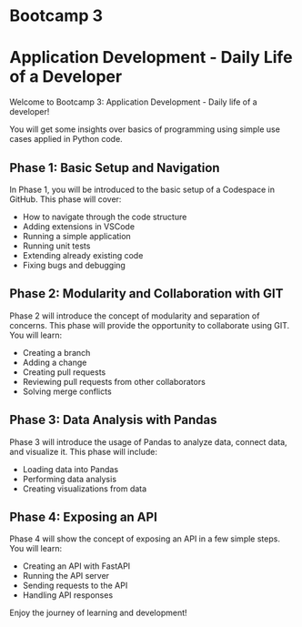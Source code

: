 # Bootcamp 3 
# Application Development - Daily Life of a Developer

Welcome to Bootcamp 3: Application Development - Daily life of a developer!

You will get some insights over basics of programming using simple use cases applied in Python code.

## Phase 1: Basic Setup and Navigation

In Phase 1, you will be introduced to the basic setup of a Codespace in GitHub. This phase will cover:

- How to navigate through the code structure
- Adding extensions in VSCode
- Running a simple application
- Running unit tests
- Extending already existing code
- Fixing bugs and debugging

## Phase 2: Modularity and Collaboration with GIT

Phase 2 will introduce the concept of modularity and separation of concerns. This phase will provide the opportunity to collaborate using GIT. You will learn:

- Creating a branch
- Adding a change
- Creating pull requests
- Reviewing pull requests from other collaborators
- Solving merge conflicts

## Phase 3: Data Analysis with Pandas

Phase 3 will introduce the usage of Pandas to analyze data, connect data, and visualize it. This phase will include:

- Loading data into Pandas
- Performing data analysis
- Creating visualizations from data

## Phase 4: Exposing an API

Phase 4 will show the concept of exposing an API in a few simple steps. You will learn:

- Creating an API with FastAPI
- Running the API server
- Sending requests to the API
- Handling API responses

Enjoy the journey of learning and development!




